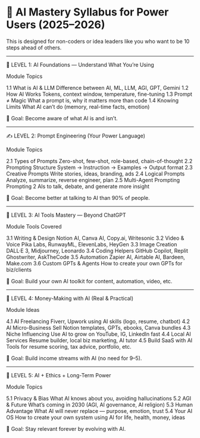 # 🚀 AI Mastery Syllabus for Power Users (2025–2026)

This is designed for non-coders or idea leaders like you who want to be 10 steps ahead of others.


---

🧠 LEVEL 1: AI Foundations — Understand What You’re Using

Module	Topics

1.1 What is AI & LLM	Difference between AI, ML, LLM, AGI, GPT, Gemini
1.2 How AI Works	Tokens, context window, temperature, fine-tuning
1.3 Prompt ≠ Magic	What a prompt is, why it matters more than code
1.4 Knowing Limits	What AI can’t do (memory, real-time facts, emotion)


📌 Goal: Become aware of what AI is and isn’t.


---

✍️ LEVEL 2: Prompt Engineering (Your Power Language)

Module	Topics

2.1 Types of Prompts	Zero-shot, few-shot, role-based, chain-of-thought
2.2 Prompting Structure	System → Instruction → Examples → Output format
2.3 Creative Prompts	Write stories, ideas, branding, ads
2.4 Logical Prompts	Analyze, summarize, reverse engineer, plan
2.5 Multi-Agent Prompting	Prompting 2 AIs to talk, debate, and generate more insight


📌 Goal: Become better at talking to AI than 90% of people.


---

🧰 LEVEL 3: AI Tools Mastery — Beyond ChatGPT

Module	Tools Covered

3.1 Writing & Design	Notion AI, Canva AI, Copy.ai, Writesonic
3.2 Video & Voice	Pika Labs, RunwayML, ElevenLabs, HeyGen
3.3 Image Creation	DALL·E 3, Midjourney, Leonardo
3.4 Coding Helpers	GitHub Copilot, Replit Ghostwriter, AskTheCode
3.5 Automation	Zapier AI, Airtable AI, Bardeen, Make.com
3.6 Custom GPTs & Agents	How to create your own GPTs for biz/clients


📌 Goal: Build your own AI toolkit for content, automation, video, etc.


---

💼 LEVEL 4: Money-Making with AI (Real & Practical)

Module	Ideas

4.1 AI Freelancing	Fiverr, Upwork using AI skills (logo, resume, chatbot)
4.2 AI Micro-Business	Sell Notion templates, GPTs, ebooks, Canva bundles
4.3 Niche Influencing	Use AI to grow on YouTube, IG, LinkedIn fast
4.4 Local AI Services	Resume builder, local biz marketing, AI tutor
4.5 Build SaaS with AI	Tools for resume scoring, tax advice, portfolio, etc.


📌 Goal: Build income streams with AI (no need for 9–5).


---

🔐 LEVEL 5: AI + Ethics + Long-Term Power

Module	Topics

5.1 Privacy & Bias	What AI knows about you, avoiding hallucinations
5.2 AGI & Future	What’s coming in 2030 (AGI, AI governance, AI religion)
5.3 Human Advantage	What AI will never replace — purpose, emotion, trust
5.4 Your AI OS	How to create your own system using AI for life, health, money, ideas


📌 Goal: Stay relevant forever by evolving with AI.

